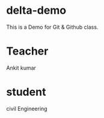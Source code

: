 # delta-demo
This is a Demo for Git &amp; Github class.

# Teacher
Ankit kumar

# student
civil Engineering